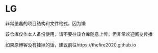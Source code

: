 # LG
非常愚蠢的项目结构和文件格式，因为懒</p>
该仓库仅作本人备份使用，请不要往该仓库随意上传，但非常欢迎阅览传播</p>
如果原博客没有挂掉的话，建议前往https://thefire2020.github.io
